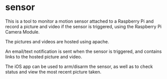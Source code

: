 # sensor
This is a tool to monitor a motion sensor attached to a Raspberry Pi and record a picture and video if the sensor is triggered, using the Raspberry Pi Camera Module.

The pictures and videos are hosted using apache.

An email/text notification is sent when the sensor is triggered, and contains links to the hosted picture and video.

The iOS app can be used to arm/disarm the sensor, as well as to check status and view the most recent picture taken.

